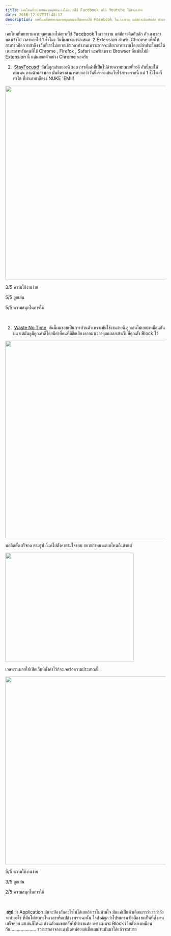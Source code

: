 ```yaml
---
title: เคยไหมที่พยายามควบคุมตนเองไม่อยากใช้ Facebook หรือ Youtube ในเวลางาน
date: 2016-12-07T11:48:17
description: เคยไหมที่พยายามควบคุมตนเองไม่อยากใช้ Facebook ในเวลางาน แต่มักจะติดกับดัก ตัวเองเวลาหลงเข้าไป เวลาหายไป 1 ชั่วโมง วันนี้ผมจะมานำเสนอ  2 Extension สำหรับ Chrome เพื่อให้สามารถปิดการเข้าถึง เว็บที่เราไม
---
```


เคยไหมที่พยายามควบคุมตนเองไม่อยากใช้ Facebook ในเวลางาน แต่มักจะติดกับดัก ตัวเองเวลาหลงเข้าไป เวลาหายไป 1 ชั่วโมง วันนี้ผมจะมานำเสนอ  2 Extension สำหรับ Chrome เพื่อให้สามารถปิดการเข้าถึง เว็บที่เราไม่อยากเข้าเวลาทำงานเพราะอาจจะเสียเวลาทำงานโดยเปล่าประโยชน์ได้ เหมาะสำหรับคนที่ใช้ Chrome , Firefox , Safari นะครับเพราะ Browser อื่นมันไม่มี Extension นี้ แต่ผมยกตัวอย่าง Chrome นะครับ

1.  <a href="https://chrome.google.com/webstore/detail/stayfocusd/laankejkbhbdhmipfmgcngdelahlfoji">StayFocusd  </a>อันนี้ลูกเล่นเยอะดี ชอบ การตั้งค่าที่เป็นไปด้วยความหมายที่ฮาดี อันนี้ผมให้คะแนน ตามด้านล่างเลย มันดีตรงสามารถบอกว่าวันนี้เราจะเล่นเว็บไร้สาระพวกนี้ แค่ 1 ชั่วโมงก็ทำได้ ที่ทำเอาฮาก็ตรง NUKE 'EM!!!

<a href="https://chrome.google.com/webstore/detail/stayfocusd/laankejkbhbdhmipfmgcngdelahlfoji"><img class="aligncenter size-full wp-image-833" src="http://www.greanapp.com/wp-content/uploads/2016/12/2016-12-07_114158.png" alt="" width="984" height="610" /></a>

3/5 ความใช้งานง่าย

5/5 ลูกเล่น

5/5 ความสนุกในการใช้

&nbsp;

2.  <a href="https://chrome.google.com/webstore/detail/wastenotime/enebomhlllfaccbelnjhfgblnalofhch">Waste No Time</a>  อันนี้ผมชอบเป็นการส่วนตัวเพราะมันใช้งานง่ายดี ลูกเล่นไม่เยอะเหมือนอันบน แต่มันดูมีคูณค่าดีโดยมีคำที่คนที่มีชื่อเสียงออกมาเวลาคุณเผลอเข้าเว็บที่คุณตั้ง Block ไว้

<img class="aligncenter size-full wp-image-834" src="http://www.greanapp.com/wp-content/uploads/2016/12/2016-12-07_114652.png" alt="" width="978" height="620" />

พอติดตั้งเสร็จกด ตามรูป ก็แค่ไปตั้งค่าตามใจชอบ อยากกำหนดแบบไหนก็แล้วแต่

<img class="aligncenter size-full wp-image-835" src="http://www.greanapp.com/wp-content/uploads/2016/12/2016-12-07_114744.png" alt="" width="404" height="343" />

เวลาเราเผลอไปเปิดเว็บที่ตั้งค่าไว้ก้จะเจอข้อความประมาณนี้

<img class="aligncenter size-full wp-image-836" src="http://www.greanapp.com/wp-content/uploads/2016/12/2016-12-07_115035.png" alt="" width="1173" height="590" />

5/5 ความใช้งานง่าย

3/5 ลูกเล่น

2/5 ความสนุกในการใช้

&nbsp;

<strong> สรุป</strong> ว่า Application มันจะป้องกันอะไรไม่ได้เลยถ้าเราไม่ห้ามใจ มันแค่เป็นตัวเตือนเราว่าเรากำลังจะทำอะไร ที่มันไม่เหมาะในเวลาหรือเปล่า เพราะฉะนั้น ใจสำคัญกว่าโปรแกรม ยึดถืองานเป็นที่ตั้งงานเสร็จค่อย มาเล่นก็ได้นะ ส่วนตัวผมขอกลับไปทำงานต่อ เพราะผมจะ Block เว็บตัวเองเหมือนกัน.................... ช่วงแรกอาจลงแดงนิดหน่อยแต่เชื่อผมผ่านมันมาได้แล้วจะสบาย
